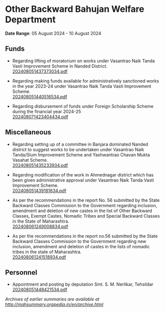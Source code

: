 # Other Backward Bahujan Welfare Department

**Date Range**: 05 August 2024 - 10 August 2024


## Funds
- Regarding lifting of moratorium on works under Vasantrao Naik Tanda Vasti Improvement Scheme in Nanded District.\
  [202408051437373034.pdf](https://gr.maharashtra.gov.in/Site/Upload/Government%20Resolutions/English/202408051437373034.pdf)

- Regarding making funds available for administratively sanctioned works in the year 2023-24 under Vasantrao Naik Tanda Vasti Improvement Scheme.\
  [202408051440516534.pdf](https://gr.maharashtra.gov.in/Site/Upload/Government%20Resolutions/English/202408051440516534.pdf)

- Regarding disbursement of funds under Foreign Scholarship Scheme during the financial year 2024-25\
  [202408071423404434.pdf](https://gr.maharashtra.gov.in/Site/Upload/Government%20Resolutions/English/202408071423404434.pdf)

## Miscellaneous
- Regarding setting up of a committee in Banjara dominated Nanded district to suggest works to be undertaken under Vasantrao Naik Tanda/Slum Improvement Scheme and Yashwantrao Chavan Mukta Vasahat Scheme.\
  [202408051435233934.pdf](https://gr.maharashtra.gov.in/Site/Upload/Government%20Resolutions/English/202408051435233934.pdf)

- Regarding modification of the work in Ahmednagar district which has been given administrative approval under Vasantrao Naik Tanda Vasti Improvement Scheme.\
  [202408051439181634.pdf](https://gr.maharashtra.gov.in/Site/Upload/Government%20Resolutions/English/202408051439181634.pdf)

- As per the recommendations in the report No. 56 submitted by the State Backward Classes Commission to the Government regarding inclusion, amendment and deletion of new castes in the list of Other Backward Classes, Exempt Castes, Nomadic Tribes and Special Backward Classes in the State of Maharashtra.\
  [202408061249008834.pdf](https://gr.maharashtra.gov.in/Site/Upload/Government%20Resolutions/English/202408061249008834.pdf)

- As per the recommendations in the report no.56 submitted by the State Backward Classes Commission to the Government regarding new inclusion, amendment and deletion of castes in the lists of nomadic tribes in the state of Maharashtra.\
  [202408061241518934.pdf](https://gr.maharashtra.gov.in/Site/Upload/Government%20Resolutions/English/202408061241518934.pdf)

## Personnel
- Appointment and posting by deputation Smt. S. M. Nerlikar, Tehsildar\
  [202408051448421534.pdf](https://gr.maharashtra.gov.in/Site/Upload/Government%20Resolutions/English/202408051448421534.pdf)


*Archives of earlier summaries are available at http://mahsummary.orgpedia.in/en/archive.html*